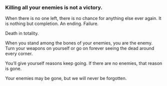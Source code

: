 ### Killing all your enemies is not a victory.

When there is no one left, there is no chance for anything else ever again. It is nothing but completion. An ending. Failure. 

Death in totality.

When you stand among the bones of your enemies, you are the enemy. Turn your weapons on yourself or go on forever seeing the dead around every corner. 

You’ll give yourself reasons keep going. If there are no enemies, that reason is gone.

Your enemies may be gone, but we will never be forgotten. 

